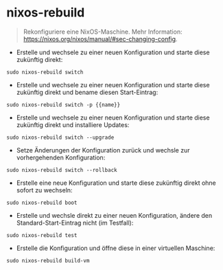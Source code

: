 # nixos-rebuild

> Rekonfiguriere eine NixOS-Maschine.
> Mehr Information: <https://nixos.org/nixos/manual/#sec-changing-config>.

- Erstelle und wechsele zu einer neuen Konfiguration und starte diese zukünftig direkt:

`sudo nixos-rebuild switch`

- Erstelle und wechsele zu einer neuen Konfiguration und starte diese zukünftig direkt und bename diesen Start-Eintrag:

`sudo nixos-rebuild switch -p {{name}}`

- Erstelle und wechsele zu einer neuen Konfiguration und starte diese zukünftig direkt und installiere Updates:

`sudo nixos-rebuild switch --upgrade`

- Setze Änderungen der Konfiguration zurück und wechsle zur vorhergehenden Konfiguration:

`sudo nixos-rebuild switch --rollback`

- Erstelle eine neue Konfiguration und starte diese zukünftig direkt ohne sofort zu wechseln:

`sudo nixos-rebuild boot`

- Erstelle und wechsle direkt zu einer neuen Konfiguration, ändere den Standard-Start-Eintrag nicht (im Testfall):

`sudo nixos-rebuild test`

- Erstelle die Konfiguration und öffne diese in einer virtuellen Maschine:

`sudo nixos-rebuild build-vm`

